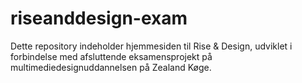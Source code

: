 # riseanddesign-exam

Dette repository indeholder hjemmesiden til Rise & Design, udviklet i forbindelse med afsluttende eksamensprojekt på multimediedesignuddannelsen på Zealand Køge.